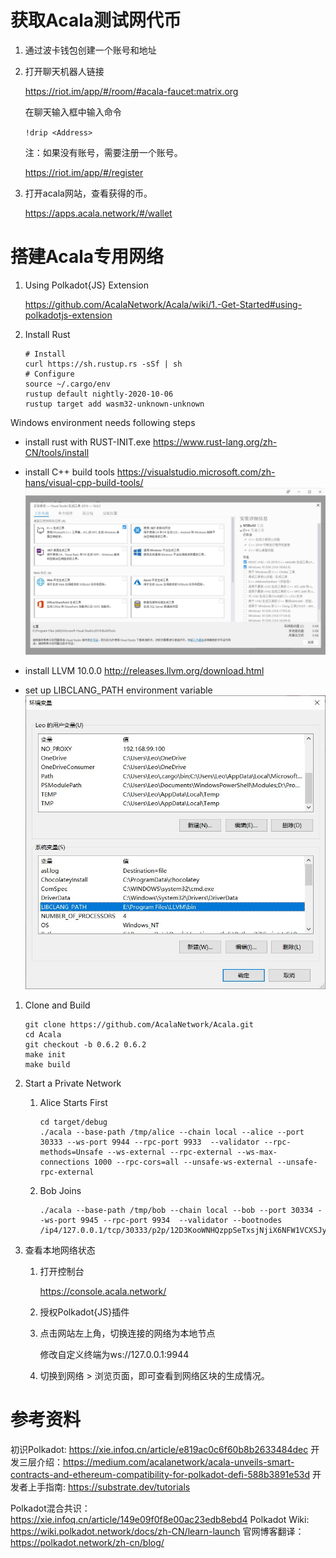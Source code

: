 # 获取Acala测试网代币
1. 通过波卡钱包创建一个账号和地址

1. 打开聊天机器人链接
  
   https://riot.im/app/#/room/#acala-faucet:matrix.org
  
   在聊天输入框中输入命令
  
   `!drip <Address>`

   注：如果没有账号，需要注册一个账号。
   
   https://riot.im/app/#/register

1. 打开acala网站，查看获得的币。

   https://apps.acala.network/#/wallet
   
   

# 搭建Acala专用网络
1. Using Polkadot{JS} Extension
  
   https://github.com/AcalaNetwork/Acala/wiki/1.-Get-Started#using-polkadotjs-extension
   
1. Install Rust
  
   ```
   # Install
   curl https://sh.rustup.rs -sSf | sh
   # Configure
   source ~/.cargo/env
   rustup default nightly-2020-10-06
   rustup target add wasm32-unknown-unknown
   ```


Windows environment needs following steps
- install rust with RUST-INIT.exe
https://www.rust-lang.org/zh-CN/tools/install

- install C++ build tools
https://visualstudio.microsoft.com/zh-hans/visual-cpp-build-tools/
![](./images/1.jpg)

- install LLVM 10.0.0
http://releases.llvm.org/download.html

- set up LIBCLANG_PATH environment variable
![](./images/2.jpg)


   
1. Clone and Build
  
   ```
   git clone https://github.com/AcalaNetwork/Acala.git
   cd Acala
   git checkout -b 0.6.2 0.6.2
   make init
   make build
   ```
   
1. Start a Private Network

   1. Alice Starts First

      ```
      cd target/debug
      ./acala --base-path /tmp/alice --chain local --alice --port 30333 --ws-port 9944 --rpc-port 9933  --validator --rpc-methods=Unsafe --ws-external --rpc-external --ws-max-connections 1000 --rpc-cors=all --unsafe-ws-external --unsafe-rpc-external
      ```

   2. Bob Joins

      ```
      ./acala --base-path /tmp/bob --chain local --bob --port 30334 --ws-port 9945 --rpc-port 9934  --validator --bootnodes /ip4/127.0.0.1/tcp/30333/p2p/12D3KooWNHQzppSeTxsjNjiX6NFW1VCXSJyMBHS48QBmmGs4B3B9
      ```

1. 查看本地网络状态

   1. 打开控制台

      https://console.acala.network/

   2. 授权Polkadot{JS}插件

   3. 点击网站左上角，切换连接的网络为本地节点

      修改自定义终端为ws://127.0.0.1:9944

   4. 切换到网络 > 浏览页面，即可查看到网络区块的生成情况。



# 参考资料

初识Polkadot: https://xie.infoq.cn/article/e819ac0c6f60b8b2633484dec
开发三层介绍：https://medium.com/acalanetwork/acala-unveils-smart-contracts-and-ethereum-compatibility-for-polkadot-defi-588b3891e53d
开发者上手指南: https://substrate.dev/tutorials

Polkadot混合共识：https://xie.infoq.cn/article/149e09f0f8e00ac23edb8ebd4
Polkadot Wiki: https://wiki.polkadot.network/docs/zh-CN/learn-launch
官网博客翻译：https://polkadot.network/zh-cn/blog/
